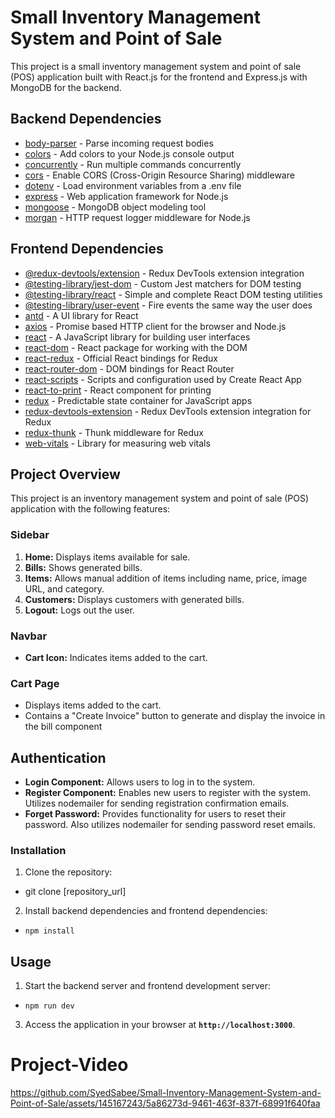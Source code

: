 # Small Inventory Management System and Point of Sale 

This project is a small inventory management system and point of sale (POS) application built with React.js for the frontend and Express.js with MongoDB for the backend.

## Backend Dependencies

  - [body-parser](body-parser) - Parse incoming request bodies
  - [colors](colors) - Add colors to your Node.js console output
  - [concurrently](concurrently) - Run multiple commands concurrently
  - [cors](cors) - Enable CORS (Cross-Origin Resource Sharing) middleware
  - [dotenv](dotenv) - Load environment variables from a .env file
  - [express](express) - Web application framework for Node.js
  - [mongoose](mongoose) - MongoDB object modeling tool
  - [morgan](morgan) - HTTP request logger middleware for Node.js

## Frontend Dependencies

  - [@redux-devtools/extension](@redux-devtools/extension) - Redux DevTools extension integration
  - [@testing-library/jest-dom](@testing-library/jest-dom) - Custom Jest matchers for DOM testing
  - [@testing-library/react](@testing-library/react) - Simple and complete React DOM testing utilities
  - [@testing-library/user-event](@testing-library/user-event) - Fire events the same way the user does
  - [antd](antd) - A UI library for React
  - [axios](axios) - Promise based HTTP client for the browser and Node.js
  - [react](react) - A JavaScript library for building user interfaces
  - [react-dom](react-dom) - React package for working with the DOM
  - [react-redux](react-redux) - Official React bindings for Redux
  - [react-router-dom](react-router-dom) - DOM bindings for React Router
  - [react-scripts](react-scripts) - Scripts and configuration used by Create React App
  - [react-to-print](react-to-print) - React component for printing
  - [redux](redux) - Predictable state container for JavaScript apps
  - [redux-devtools-extension](redux-devtools-extension) - Redux DevTools extension integration for Redux
  - [redux-thunk](redux-thunk) - Thunk middleware for Redux
  - [web-vitals](web-vitals) - Library for measuring web vitals

## Project Overview

This project is an inventory management system and point of sale (POS) application with the following features:

### Sidebar

  1. **Home:** Displays items available for sale.
  2. **Bills:** Shows generated bills.
  3. **Items:** Allows manual addition of items including name, price, image URL, and category.
  4. **Customers:** Displays customers with generated bills.
  5. **Logout:** Logs out the user.

### Navbar

  - **Cart Icon:** Indicates items added to the cart.

### Cart Page

  - Displays items added to the cart.
  - Contains a "Create Invoice" button to generate and display the invoice in the bill component

## Authentication

  - **Login Component:** Allows users to log in to the system.
  - **Register Component:** Enables new users to register with the system. Utilizes nodemailer for sending registration confirmation emails.
  - **Forget Password:** Provides functionality for users to reset their password. Also utilizes nodemailer for sending password reset emails.

### Installation

1. Clone the repository:
  - git clone [repository_url]
2. Install backend dependencies and frontend dependencies:
  - `npm install`

## Usage

1. Start the backend server and frontend development server:
  - `npm run dev`

3. Access the application in your browser at **`http://localhost:3000`**.

# Project-Video

https://github.com/SyedSabee/Small-Inventory-Management-System-and-Point-of-Sale/assets/145167243/5a86273d-9461-463f-837f-68991f640faa

